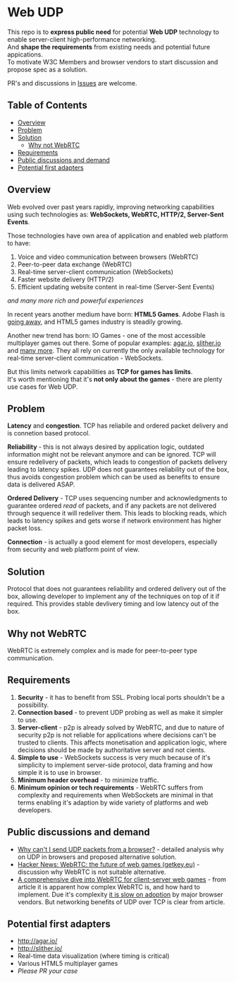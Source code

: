 # Web UDP

This repo is to **express public need** for potential **Web UDP** technology to enable server-client high-performance networking.  
And **shape the requirements** from existing needs and potential future appications.  
To motivate W3C Members and browser vendors to start discussion and propose spec as a solution.

PR's and discussions in [Issues](https://github.com/Maksims/web-udp-public/issues) are welcome.

## Table of Contents

- [Overview](#overview)
- [Problem](#problem)
- [Solution](#solution)
  - [Why not WebRTC](#why-not-webrtc)
- [Requirements](#requirements)
- [Public discussions and demand](#public-discussions-and-demand)
- [Potential first adapters](#potential-first-adapters)

## Overview

Web evolved over past years rapidly, improving networking capabilities using such technologies as: **WebSockets, WebRTC, HTTP/2, Server-Sent Events**.

Those technologies have own area of application and enabled web platform to have:
1. Voice and video communication between browsers (WebRTC)
2. Peer-to-peer data exchange (WebRTC)
3. Real-time server-client communication (WebSockets)
4. Faster website delivery (HTTP/2)
5. Efficient updating website content in real-time (Server-Sent Events)

*and many more rich and powerful experiences*

In recent years another medium have born: **HTML5 Games**. Adobe Flash is [going away](https://blogs.adobe.com/conversations/2017/07/adobe-flash-update.html), and HTML5 games industry is steadily growing.

Another new trend has born: IO Games - one of the most accessible multiplayer games out there. Some of popular examples: [agar.io](http://agar.io/), [slither.io](http://slither.io/) and [many more](http://iogames.space/). They all rely on currently the only available technology for real-time server-client communication - WebSockets.

But this limits network capabilities as **TCP for games has limits**.  
It's worth mentioning that it's **not only about the games** - there are plenty use cases for Web UDP.

## Problem

**Latency** and **congestion**. TCP has reliabile and ordered packet delivery and is connetion based protocol.

**Reliability** - this is not always desired by application logic, outdated information might not be relevant anymore and can be ignored. TCP will ensure redelivery of packets, which leads to congestion of packets delivery leading to latency spikes. UDP does not guarantees reliability out of the box, thus avoids congestion problem which can be used as benefits to ensure data is delivered ASAP.

**Ordered Delivery** - TCP uses sequencing number and acknowledgments to guarantee ordered *read* of packets, and if any packets are not delivered through sequence it will redeliver them. This leads to blocking reads, which leads to latency spikes and gets worse if network environment has higher packet loss.

**Connection** - is actually a good element for most developers, especially from security and web platform point of view.

## Solution

Protocol that does not guarantees reliability and ordered delivery out of the box, allowing developer to implement any of the techniques on top of it if required. This provides stable devlivery timing and low latency out of the box.

## Why not WebRTC

WebRTC is extremely complex and is made for peer-to-peer type communication.

## Requirements

1. **Security** - it has to benefit from SSL. Probing local ports shouldn't be a possibility.
2. **Connection based** - to prevent UDP probing as well as make it simpler to use.
3. **Server-client** - p2p is already solved by WebRTC, and due to nature of security p2p is not reliable for applications where decisions can't be trusted to clients. This affects monetisation and application logic, where decisions should be made by authoritative server and not cients.
4. **Simple to use** - WebSockets success is very much because of it's simplicity to implement server-side protocol, data framing and how simple it is to use in browser.
5. **Minimum header overhead** - to minimize traffic.
6. **Minimum opinion or tech requirements** - WebRTC suffers from complexity and requirements when WebSockets are minimal in that terms enabling it's adaption by wide variety of platforms and web developers.

## Public discussions and demand

- [Why can't I send UDP packets from a browser?](https://new.gafferongames.com/post/why_cant_i_send_udp_packets_from_a_browser/) - detailed analysis why on UDP in browsers and proposed alternative solution.
- [Hacker News: WebRTC: the future of web games (getkey.eu)](https://news.ycombinator.com/item?id=13264952) - discussion why WebRTC is not suitable alternative.
- [A comprehensive dive into WebRTC for client-server web games](http://blog.brkho.com/2017/03/15/dive-into-client-server-web-games-webrtc/) - from article it is apparent how complex WebRTC is, and how hard to implement. Due it's complexity [it is slow on adoption](http://caniuse.com/#feat=rtcpeerconnection) by major browser vendors. But networking benefits of UDP over TCP is clear from article.

## Potential first adapters

- http://agar.io/
- http://slither.io/
- Real-time data visualization (where timing is critical)
- Various HTML5 multiplayer games
- *Please PR your case*
